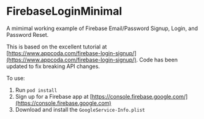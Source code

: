 FirebaseLoginMinimal
======================

A mimimal working example of Firebase Email/Password Signup, Login, and Password Reset.

This is based on the excellent tutorial at [https://www.appcoda.com/firebase-login-signup/](https://www.appcoda.com/firebase-login-signup/). Code has been updated to fix breaking API changes. 

To use:

1. Run `pod install`
2. Sign up for a Firebase app at [https://console.firebase.google.com/](https://console.firebase.google.com)
3. Download and install the `GoogleService-Info.plist`


